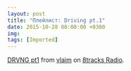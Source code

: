 ```yaml
---
layout: post
title: "Плейлист: Driving pt.1"
date: 2015-10-28 00:00:00 +0300
img: 
tags: [Imported]
---
```


[DRVNG pt1](http://8tracks.com/vlaim/drvng-pt1?utm_medium=referral&utm_content=mix-page&utm_campaign=embed_button) from [vlaim](http://8tracks.com/vlaim?utm_medium=referral&utm_content=mix-page&utm_campaign=embed_button) on [8tracks Radio](http://8tracks.com?utm_medium=referral&utm_content=mix-page&utm_campaign=embed_button).